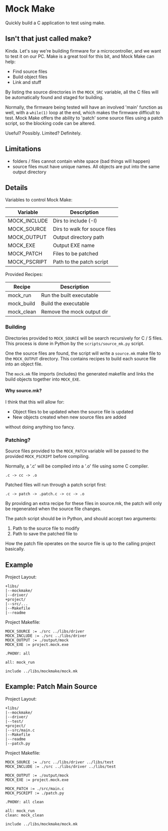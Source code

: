 # Mock Make

Quickly build a C application to test using
make.

## Isn't that just called make?

Kinda. Let's say we're building firmware for a
microcontroller, and we want to test it on our
PC. Make is a great tool for this bit, and Mock
Make can help:

- Find source files
- Build object files
- Link and stuff

By listing the source directories in the
`MOCK_SRC` variable, all the C files will be
automatically found and staged for building.

Normally, the firmware being tested will have
an involved 'main' function as well, with a
`while(1)` loop at the end, which makes the
firmware difficult to test. Mock Make offers
the ability to 'patch' some source files using
a patch script, so the blocking code can be
altered.

Useful? Possibly. Limited? Definitely.

## Limitations

-  folders / files cannot contain white space
   (bad things will happen)
-  source files must have unique names.  All
   objects are put into the same output
   directory 

## Details

Variables to control Mock Make:

| Variable     | Description                   |
| --------     | ----------		       |
| MOCK_INCLUDE | Dirs to include (-I)          |
| MOCK_SOURCE  | Dirs to walk for souce files  |
| MOCK_OUTPUT  | Output directory path         |
| MOCK_EXE     | Output EXE name               |
| MOCK_PATCH   | Files to be patched           |
| MOCK_PSCRIPT | Path to the patch script      |

Provided Recipes:

| Recipe       | Description                   |
| ------       | ----------		       |
| mock_run     | Run the built executable      |
| mock_build   | Build the executable          |
| mock_clean   | Remove the mock output dir    |

### Building

Directories provided to `MOCK_SOURCE` will be
search recursively for C / S files. This
process is done in Python by the
`scripts/source_mk.py` script.

One the source files are found, the script will
write a `source.mk` make file to the
`MOCK_OUTPUT` directory. This contains recipes
to build each source file into an object file. 

The `mock.mk` file imports (includes) the
generated makefile and links the build objects
together into `MOCK_EXE`.

#### Why source.mk?

I think that this will allow for:

- Object files to be updated when the source
  file is updated
- New objects created when new source files are
  added

without doing anything too fancy. 

### Patching?

Source files provided to the `MOCK_PATCH`
variable will be passed to the provided
`MOCK_PSCRIPT` before compiling.

Normally, a '.c' will be compiled into a '.o'
file using some C compiler.

    .c -> cc -> .o

Patched files will run through a patch script
first:

    .c -> patch -> .patch.c -> cc -> .o

By providing an extra recipe for these files in
source.mk, the patch will only be regenerated
when the source file changes. 

The patch script should be in Python, and
should accept two arguments:

1.  Path to the source file to modify
2.  Path to save the patched file to

How the patch file operates on the source file
is up to the calling project basically. 

## Example

Project Layout:

```
+libs/
|--mockmake/
|--driver/
+project/
|--src/...
|--Makefile
|--readme
```

Project Makefile:

``` make
MOCK_SOURCE := ./src ../libs/driver
MOCK_INCLUDE := ./src ../libs/driver
MOCK_OUTPUT := ./output/mock
MOCK_EXE := project.mock.exe

.PHONY: all

all: mock_run

include ../libs/mockmake/mock.mk
```

## Example: Patch Main Source

Project Layout:

```
+libs/
|--mockmake/
|--driver/
|--test/
+project/
|--src/main.c
|--Makefile
|--readme
|--patch.py
```

Project Makefile:

``` make
MOCK_SOURCE := ./src ../libs/driver ../libs/test
MOCK_INCLUDE := ./src ../libs/driver ../libs/test

MOCK_OUTPUT := ./output/mock
MOCK_EXE := project.mock.exe

MOCK_PATCH := ./src/main.c
MOCK_PSCRIPT := ./patch.py

.PHONY: all clean

all: mock_run
clean: mock_clean

include ../libs/mockmake/mock.mk
```
